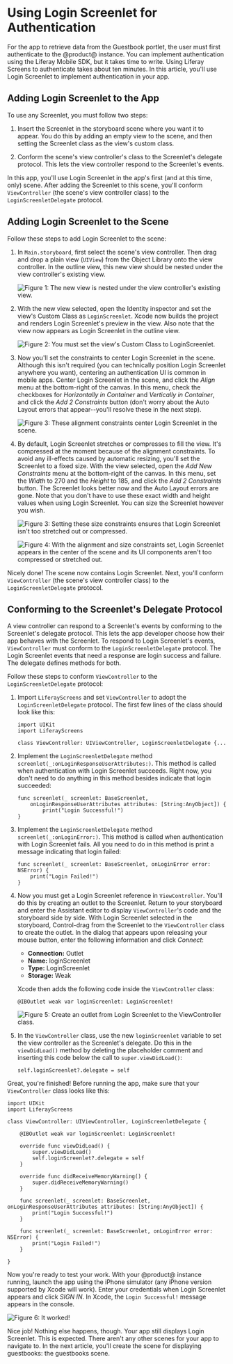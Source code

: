 # Using Login Screenlet for Authentication [](id=using-login-screenlet-for-authentication-ios)

For the app to retrieve data from the Guestbook portlet, the user must first
authenticate to the @product@ instance. You can implement authentication
using the Liferay Mobile SDK, but it takes time to write. Using Liferay Screens
to authenticate takes about ten minutes. In this article, you'll use Login
Screenlet to implement authentication in your app. 

## Adding Login Screenlet to the App [](id=adding-login-screenlet-to-the-app)

To use any Screenlet, you must follow two steps: 

1.  Insert the Screenlet in the storyboard scene where you want it to appear. 
    You do this by adding an empty view to the scene, and then setting the 
    Screenlet class as the view's custom class. 

2.  Conform the scene's view controller's class to the Screenlet's delegate 
    protocol. This lets the view controller respond to the Screenlet's events. 

In this app, you'll use Login Screenlet in the app's first (and at this time, 
only) scene. After adding the Screenlet to this scene, you'll conform 
`ViewController` (the scene's view controller class) to the 
`LoginScreenletDelegate` protocol. 

## Adding Login Screenlet to the Scene [](id=adding-login-screenlet-to-the-scene)

Follow these steps to add Login Screenlet to the scene:

1.  In `Main.storyboard`, first select the scene's view controller. Then drag 
    and drop a plain view (`UIView`) from the Object Library onto the view 
    controller. In the outline view, this new view should be nested under the 
    view controller's existing view. 

    ![Figure 1: The new view is nested under the view controller's existing view.](../../../images/ios-lp-new-view-outline.png)

2.  With the new view selected, open the Identity inspector and set the view's 
    Custom Class as `LoginScreenlet`. Xcode now builds the project and renders 
    Login Screenlet's preview in the view. Also note that the view now appears 
    as Login Screenlet in the outline view. 

    ![Figure 2: You must set the view's Custom Class to `LoginScreenlet`.](../../../images/ios-lp-custom-class.png)

3.  Now you'll set the constraints to center Login Screenlet in the scene. 
    Although this isn't required (you can technically position Login Screenlet 
    anywhere you want), centering an authentication UI is common in mobile apps. 
    Center Login Screenlet in the scene, and click the *Align* menu at the 
    bottom-right of the canvas. In this menu, check the checkboxes for 
    *Horizontally in Container* and *Vertically in Container*, and click the 
    *Add 2 Constraints* button (don't worry about the Auto Layout errors that 
    appear--you'll resolve these in the next step). 

    ![Figure 3: These alignment constraints center Login Screenlet in the scene.](../../../images/ios-lp-alignment-constraints.png)

4.  By default, Login Screenlet stretches or compresses to fill the view. It's 
    compressed at the moment because of the alignment constraints. To avoid any 
    ill-effects caused by automatic resizing, you'll set the Screenlet to a 
    fixed size. With the view selected, open the *Add New Constraints* menu at 
    the bottom-right of the canvas. In this menu, set the *Width* to 270 and the 
    *Height* to 185, and click the *Add 2 Constraints* button. The Screenlet 
    looks better now and the Auto Layout errors are gone. Note that you don't 
    have to use these exact width and height values when using Login Screenlet. 
    You can size the Screenlet however you wish. 

    ![Figure 3: Setting these size constraints ensures that Login Screenlet isn't too stretched out or compressed.](../../../images/ios-lp-size-constraints.png)

    ![Figure 4: With the alignment and size constraints set, Login Screenlet appears in the center of the scene and its UI components aren't too compressed or stretched out.](../../../images/ios-lp-login-scene.png)

Nicely done! The scene now contains Login Screenlet. Next, you'll conform 
`ViewController` (the scene's view controller class) to the 
`LoginScreenletDelegate` protocol. 

## Conforming to the Screenlet's Delegate Protocol [](id=conforming-to-the-screenlets-delegate-protocol)

A view controller can respond to a Screenlet's events by conforming to the 
Screenlet's delegate protocol. This lets the app developer choose how their app 
behaves with the Screenlet. To respond to Login Screenlet's events, 
`ViewController` must conform to the `LoginScreenletDelegate` protocol. The 
Login Screenlet events that need a response are login success and failure. The 
delegate defines methods for both. 

Follow these steps to conform `ViewController` to the `LoginScreenletDelegate` 
protocol: 

1.  Import `LiferayScreens` and set `ViewController` to adopt the 
    `LoginScreenletDelegate` protocol. The first few lines of the class should 
    look like this: 

        import UIKit
        import LiferayScreens

        class ViewController: UIViewController, LoginScreenletDelegate {...

2.  Implement the `LoginScreenletDelegate` method 
    `screenlet(_:onLoginResponseUserAttributes:)`. This method is called when 
    authentication with Login Screenlet succeeds. Right now, you don't need to 
    do anything in this method besides indicate that login succeeded: 

        func screenlet(_ screenlet: BaseScreenlet, 
            onLoginResponseUserAttributes attributes: [String:AnyObject]) {
                print("Login Successful!")
        }

3.  Implement the `LoginScreenletDelegate` method `screenlet(_:onLoginError:)`. 
    This method is called when authentication with Login Screenlet fails. All 
    you need to do in this method is print a message indicating that login 
    failed:

        func screenlet(_ screenlet: BaseScreenlet, onLoginError error: NSError) {
            print("Login Failed!")
        }

4.  Now you must get a Login Screenlet reference in `ViewController`. You'll do 
    this by creating an outlet to the Screenlet. Return to your storyboard and 
    enter the Assistant editor to display `ViewController`'s code and the 
    storyboard side by side. With Login Screenlet selected in the storyboard, 
    Control-drag from the Screenlet to the `ViewController` class to create the 
    outlet. In the dialog that appears upon releasing your mouse button, enter 
    the following information and click *Connect*: 

    - **Connection:** Outlet
    - **Name:** loginScreenlet
    - **Type:** LoginScreenlet
    - **Storage:** Weak

    Xcode then adds the following code inside the `ViewController` class: 

        @IBOutlet weak var loginScreenlet: LoginScreenlet!

    ![Figure 5: Create an outlet from Login Screenlet to the `ViewController` class.](../../../images/ios-lp-login-screenlet-outlet.png)

5.  In the `ViewController` class, use the new `loginScreenlet` variable to set 
    the view controller as the Screenlet's delegate. Do this in the 
    `viewDidLoad()` method by deleting the placeholder comment and inserting 
    this code below the call to `super.viewDidLoad()`:

        self.loginScreenlet?.delegate = self

Great, you're finished! Before running the app, make sure that your 
`ViewController` class looks like this: 

    import UIKit
    import LiferayScreens

    class ViewController: UIViewController, LoginScreenletDelegate {

        @IBOutlet weak var loginScreenlet: LoginScreenlet!

        override func viewDidLoad() {
            super.viewDidLoad()
            self.loginScreenlet?.delegate = self
        }

        override func didReceiveMemoryWarning() {
            super.didReceiveMemoryWarning()
        }

        func screenlet(_ screenlet: BaseScreenlet, onLoginResponseUserAttributes attributes: [String:AnyObject]) {
            print("Login Successful!")
        }

        func screenlet(_ screenlet: BaseScreenlet, onLoginError error: NSError) {
            print("Login Failed!")
        }

    }

Now you're ready to test your work. With your @product@ instance running, launch 
the app using the iPhone simulator (any iPhone version supported by Xcode will 
work). Enter your credentials when Login Screenlet appears and click *SIGN IN*. 
In Xcode, the `Login Successful!` message appears in the console. 

![Figure 6: It worked!](../../../images/ios-lp-login-successful.png)

Nice job! Nothing else happens, though. Your app still displays Login Screenlet. 
This is expected. There aren't any other scenes for your app to navigate to. In 
the next article, you'll create the scene for displaying guestbooks: the 
guestbooks scene. 
